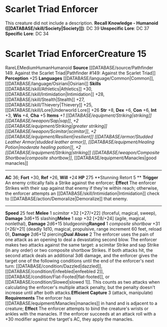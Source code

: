 ﻿---
ac: '36'
alignment: LE
charisma: '+5'
constitution: '+6'
creature_ability:
- Dual Abuse
- Efficient Capture
- Stunning Retort
dexterity: '+6'
fortitude: '+30'
hp: '275'
id: '1579'
intelligence: '+3'
land_speed: '25'
language:
- '[[DATABASE/language/Common|Common]]'
- '[[DATABASE/language/Osiriani|Osiriani]]'
level: '15'
max_speed: '25'
name: Scarlet Triad Enforcer
perception: '+25'
rarity: Rare
reflex: '+26'
size: Medium
skill:
- '[[DATABASE/skill/Athletics|Athletics]] +30'
- '[[DATABASE/skill/Intimidation|Intimidation]] +28'
- '[[DATABASE/skill/Stealth|Stealth]] +27'
- '[[DATABASE/skill/Thievery|Thievery]] +25'
- '[[DATABASE/skill/Lore|Underworld Lore]] +26'
source: '[[DATABASE/source/Pathfinder 149. Against the Scarlet Triad|Pathfinder #149:
  Against the Scarlet Triad]]'
speed:
- 25 feet
strength: '+8'
strength_req: '8'
strongest_save:
- Fortitude
trait:
- '[[DATABASE/trait/Human|Human]]'
- '[[DATABASE/trait/Humanoid|Humanoid]]'
- '[[DATABASE/trait/Rare|Rare]]'
type: Creature
weakest_save:
- Will
will: '+24'
wisdom: '+4'

---
# Scarlet Triad Enforcer

This creature did not include a description.
**Recall Knowledge - Humanoid ([[DATABASE/skill/Society|Society]])**: DC 39
**Unspecific Lore**: DC 37
**Specific Lore**: DC 34

# Scarlet Triad Enforcer<span class="item-type">Creature 15</span>

<span class="trait-rare item-trait">Rare</span><span class="trait-alignment item-trait">LE</span><span class="trait-size item-trait">Medium</span><span class="item-trait">Human</span><span class="item-trait">Humanoid</span>
**Source** [[DATABASE/source/Pathfinder 149. Against the Scarlet Triad|Pathfinder #149: Against the Scarlet Triad]]
**Perception** +25
**Languages** [[DATABASE/language/Common|Common]], [[DATABASE/language/Osiriani|Osiriani]]
**Skills** [[DATABASE/skill/Athletics|Athletics]] +30, [[DATABASE/skill/Intimidation|Intimidation]] +28, [[DATABASE/skill/Stealth|Stealth]] +27, [[DATABASE/skill/Thievery|Thievery]] +25, [[DATABASE/skill/Lore|Underworld Lore]] +26
**Str** +8, **Dex** +6, **Con** +6, **Int** +3, **Wis** +4, **Cha** +5
**Items** _+1 [[DATABASE/equipment/Striking|striking]] [[DATABASE/weapon/Sap|sap]]_, _+2 [[DATABASE/equipment/Striking|greater striking]] [[DATABASE/weapon/Scimitar|scimitar]]_, _+2 [[DATABASE/equipment/Resilient|resilient]] [[DATABASE/armor/Studded Leather Armor|studded leather armor]]_, _[[DATABASE/equipment/Healing Potion|moderate healing potion]]_, _+2 [[DATABASE/equipment/Striking|striking]] [[DATABASE/weapon/Composite Shortbow|composite shortbow]]_, [[DATABASE/equipment/Manacles|good manacles]]

---
**AC** 36; **Fort** +30, **Ref** +26, **Will** +24
**HP** 275
<span class="in-box-ability">**Stunning Retort <span class="action-icon">5</span> ** **Trigger** An enemy critically fails a Strike against the enforcer; **Effect** The enforcer Strikes with their sap against that enemy if they're within reach; otherwise, the enforcer attempts an [[DATABASE/skill/Intimidation|Intimidation]] check to [[DATABASE/action/Demoralize|Demoralize]] that enemy.</span>

---
**Speed** 25 feet
<span class="in-box-ability">**Melee** <span class="action-icon">1</span> _scimitar_ +32 [+27/+22] (forceful, magical, sweep), **Damage** 3d6+15 slashing</span><span class="in-box-ability">**Melee** <span class="action-icon">1</span> _sap_ +32 [+28/+24] (agile, magical, nonlethal), **Damage** 2d6+15 bludgeoning</span><span class="in-box-ability">**Ranged** <span class="action-icon">1</span> _composite shortbow_ +31 [+26/+21] (deadly 1d10, magical, propulsive, range increment 60 feet, reload 0), **Damage** 2d6+12 piercing</span><span class="in-box-ability">**Dual Abuse** <span class="action-icon">2</span> The enforcer uses the pain of one attack as an opening to deal a devastating second blow. The enforcer makes two attacks against the same target: a scimitar Strike and sap Strike (in any order) or two composite shortbow Strikes. If both attacks hit, the second attack deals an additional 3d6 damage, and the enforcer gives the target one of the following conditions until the end of the enforcer's next turn: [[DATABASE/condition/Dazzled|dazzled]], [[DATABASE/condition/Enfeebled|enfeebled 2]], [[DATABASE/condition/Flat-Footed|flat-footed]], or [[DATABASE/condition/Slowed|slowed 1]]. This counts as two attacks when calculating the enforcer's multiple attack penalty, but the penalty doesn't increase until after both attacks.</span><span class="in-box-ability">**Efficient Capture** <span class="action-icon">3</span> (attack, manipulate) **Requirements** The enforcer has [[DATABASE/equipment/Manacles|manacles]] in hand and is adjacent to a creature; **Effect** The enforcer attempts to bind the creature's wrists or ankles with the manacles. If the enforcer succeeds at an attack roll with a +30 modifier against the target's AC, they apply the manacles.</span>